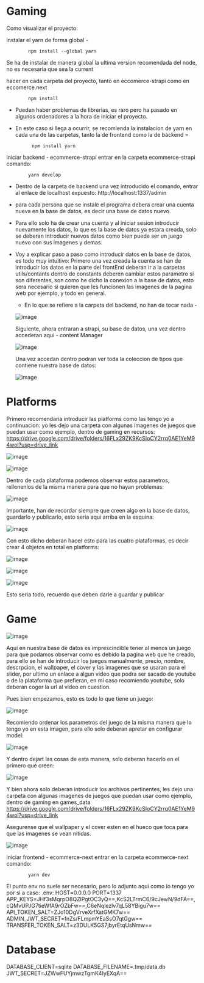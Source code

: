 # Gaming

Como visualizar el proyecto:

instalar el yarn de forma global - 

            npm install --global yarn

Se ha de instalar de manera global la ultima version recomendada del node, no es necesaria que sea la current

hacer en cada carpeta del proyecto, tanto en eccomerce-strapi como en eccomerce.next

            npm install

- Pueden haber problemas de librerias, es raro pero ha pasado en algunos ordenadores a la hora de iniciar el proyecto.
- En este caso si llega a ocurrir, se recomienda la instalacion de yarn en cada una de las carpetas, tanto la de frontend como la de backend = 

            npm install yarn 

iniciar backend - ecommerce-strapi
entrar en la carpeta ecommerce-strapi
comando: 

            yarn develop

- Dentro de la carpeta de backend una vez introducido el comando, entrar al enlace de localhost expuesto: http://localhost:1337/admin 
- para cada persona que se instale el programa debera crear una cuenta nueva en la base de datos, es decir una base de datos nuevo.
- Para ello solo ha de crear una cuenta y al iniciar sesion introducir nuevamente los datos, lo que es la base de datos ya estara creada, solo se deberan introducir nuevos datos como bien puede ser un juego nuevo con sus imagenes y demas.
  
- Voy a explicar paso a paso como introducir datos en la base de datos, es todo muy intuitivo:
  Primero una vez creada la cuenta se han de introducir los datos en la parte del frontEnd
  deberan ir a la carpetas utils/contants
  dentro de constants deberen cambiar estos parametro si son diferentes, son como he dicho la conexion a la base de datos, esto sera necesario si quieren que les funcionen las imagenes de la pagina web por ejemplo, y todo en general.
  - En lo que se refiere a la carpeta del backend, no han de tocar nada -
  
  ![image](https://github.com/sergicasanova/Gaming/assets/130445699/f781bd90-622b-401c-96ad-b2bf14070401)

  Siguiente, ahora entraran a strapi, su base de datos, una vez dentro accederan aqui - content Manager

  ![image](https://github.com/sergicasanova/Gaming/assets/130445699/a6262e87-0730-42c2-83dd-7b3692ddf9b5)

  Una vez accedan dentro podran ver toda la coleccion de tipos que contiene nuestra base de datos:

  ![image](https://github.com/sergicasanova/Gaming/assets/130445699/719e7743-1280-4231-9063-6867e2795fd5)

# Platforms

  Primero recomendaria introducir las platforms como las tengo yo a continuacion:
  yo les dejo una carpeta con algunas imagenes de juegos que puedan usar como ejemplo, dentro de gaming en recursos:
  https://drive.google.com/drive/folders/16FLx29ZK9KcSIoCY2rrq0AE1YeM94wol?usp=drive_link

  ![image](https://github.com/sergicasanova/Gaming/assets/130445699/f92ad04f-fe55-4dc5-a527-9779d5a348d1)

  ![image](https://github.com/sergicasanova/Gaming/assets/130445699/2bcc74a1-dd6c-4fff-821f-f467a88d2141)

  Dentro de cada plataforma podemos observar estos parametros, rellenenlos de la misma manera para que no hayan problemas:

  ![image](https://github.com/sergicasanova/Gaming/assets/130445699/ce10953a-8477-452b-8fe0-2084d2a40310)
  
  Importante, han de recordar siempre que creen algo en la base de datos, guardarlo y publicarlo, esto seria aqui arriba en la esquina:

  ![image](https://github.com/sergicasanova/Gaming/assets/130445699/581eb9f0-dfe5-4ee2-a7df-571a382456b7)

  Con esto dicho deberan hacer esto para las cuatro plataformas, es decir crear 4 objetos en total en platforms:

  ![image](https://github.com/sergicasanova/Gaming/assets/130445699/03aff5d6-cf36-4bf3-bfeb-27b161c8020b)

  ![image](https://github.com/sergicasanova/Gaming/assets/130445699/2e69ec7c-d2b7-45c3-81d6-659fcbbae0ea)

  ![image](https://github.com/sergicasanova/Gaming/assets/130445699/ed456de2-58e3-42d0-8304-2212bb019c33)

  Esto seria todo, recuerdo que deben darle a guardar y publicar

# Game 

  ![image](https://github.com/sergicasanova/Gaming/assets/130445699/88980962-8254-4d04-abcf-787c079d0520)

  Aqui en nuestra base de datos es imprescindible tener al menos un juego para que podamos observar como es debido la pagina web que he creado, para ello se han de introducir los juegos manualmente, precio, nombre, descrpcion, el wallpaper, el cover y las imagenes que se usaran para el slider, por ultimo un enlace a algun video que podra ser sacado de youtube o de   la plataforma que prefieran, en mi caso recomiendo youtube, solo deberan coger la url al video en cuestion.

  Pues bien empezamos, esto es todo lo que tiene un juego:

  ![image](https://github.com/sergicasanova/Gaming/assets/130445699/4c924b3f-348a-4204-80a7-658c7b12273e)

  Recomiendo ordenar los parametros del juego de la misma manera que lo tengo yo en esta imagen, para ello solo deberan apretar en configurar model:

  ![image](https://github.com/sergicasanova/Gaming/assets/130445699/b0d3cf9c-c3d5-4265-b065-8c8ca161ecb6)

  Y dentro dejart las cosas de esta manera, solo deberan hacerlo en el primero que creen:

  ![image](https://github.com/sergicasanova/Gaming/assets/130445699/f7045850-9ddb-4a28-9455-25a84b551daf)

  Y bien ahora solo deberan introducir los archivos pertinentes, les dejo una carpeta con algunas imagenes de juegos que puedan usar como ejemplo, dentro de gaming en games_data
  https://drive.google.com/drive/folders/16FLx29ZK9KcSIoCY2rrq0AE1YeM94wol?usp=drive_link

  Asegurense que el wallpaper y el cover esten en el hueco que toca para que las imagenes se vean nitidas.

  ![image](https://github.com/sergicasanova/Gaming/assets/130445699/1bde729e-7b22-4f7a-9f8a-2cbc81acdebf)


iniciar frontend - ecommerce-next
entrar en la carpeta ecommerce-next
comando: 

            yarn dev


El punto env no suele ser necesario, pero lo adjunto aqui como lo tengo yo por si a caso:
.env:
HOST=0.0.0.0
PORT=1337
APP_KEYS=JHf3sMqrpO8QZlPgtOC3yQ==,KcS2LTrmC6/9cJewN/9dFA==,cQMvUPJG7tieWfA9rOZbFw==,C6eNqlezlv7qL58YBigu7w==
API_TOKEN_SALT=ZJo10DgVrveXrfXatGMK7w==
ADMIN_JWT_SECRET=fnZs/FLmpmYEaSsO7qtGgw==
TRANSFER_TOKEN_SALT=z3DULK5GS7jbyrEtqUsNmw==
# Database
DATABASE_CLIENT=sqlite
DATABASE_FILENAME=.tmp/data.db
JWT_SECRET=JZWwFUYjmwzTgmK4IyEXqA==

